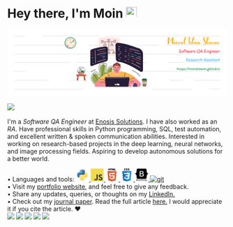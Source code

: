# Hey there, I'm Moin <img src="https://media.giphy.com/media/hvRJCLFzcasrR4ia7z/giphy.gif" width="25px" height="25px"> 

<img src="https://github.com/moinshawon/moinshawon/blob/master/banner_google_2.png">

![](https://komarev.com/ghpvc/?username=moinshawon&color=orange)

I'm a <em>Software QA Engineer</em> at <a href="https://www.enosisbd.com/"> Enosis Solutions</a>. I have also worked as an <em>RA</em>. Have professional skills in Python programming, SQL, test automation, and excellent written & spoken communication abilities. Interested in working on research-based projects in the deep learning, neural networks, and image processing fields. Aspiring to develop autonomous solutions for a better world.

<!-- ## Find me around the web:  <img align="left" width="20" height="10" src="https://github.com/moinshawon/moinshawon/blob/master/idea_coding.gif" width="100%" height="100%" style="position:absolute" frameBorder="0" class="giphy-embed" allowFullScreen> -->
  <div>
    • Languages and tools: 
    <a href="https://www.python.org" target="_blank"> <img src="https://raw.githubusercontent.com/devicons/devicon/master/icons/python/python-original.svg" alt="python" width="30" height="30"/>
      <a href="https://developer.mozilla.org/en-US/docs/Web/JavaScript" target="_blank"> 
  <img src="https://raw.githubusercontent.com/devicons/devicon/master/icons/javascript/javascript-original.svg" alt="javascript" width="30" height="30"/> </a>
      <a href="https://www.w3.org/html/" target="_blank"> 
  <img src="https://raw.githubusercontent.com/devicons/devicon/master/icons/html5/html5-original-wordmark.svg" alt="html5" width="30" height="30"/> </a>
        <a href="https://www.w3schools.com/css/" target="_blank"> 
  <img src="https://raw.githubusercontent.com/devicons/devicon/master/icons/css3/css3-original-wordmark.svg" alt="css3" width="30" height="30"/> </a>
      <a href="https://getbootstrap.com" target="_blank"> <img src="https://raw.githubusercontent.com/devicons/devicon/master/icons/bootstrap/bootstrap-plain-wordmark.svg" alt="bootstrap" width="30" height="30"/> </a> 
      <a href="https://git-scm.com/" target="_blank">  <img src="https://www.vectorlogo.zone/logos/git-scm/git-scm-icon.svg" alt="git" width="30" height="30"/> </a> 
 </br>
    • Visit my <a href="https://moinshawon.github.io/">portfolio website<a>, and feel free to give any feedback. </br>
    • Share any updates, queries, or thoughts on my <a href="https://www.linkedin.com/in/moinshawon/">LinkedIn.</a> </br>
    • Check out my <a href="https://link.springer.com/article/10.1007/s11063-022-11014-1">journal paper</a>. Read the full article <a href="https://rdcu.be/cUwiM">here.</a> I would appreciate it if you cite the article. ❤️
  </div>
  <div>
    <a href="mailto:moin.islamshawon@gmail.com" target="_blank"><img src="https://img.icons8.com/doodle/40/000000/gmail-new.png"/></a>
    <a href="https://moinshawon.ml/" target="_blank"><img src="https://img.icons8.com/external-soft-fill-juicy-fish/35/fa314a/external-internet-infographic-elements-soft-fill-soft-fill-juicy-fish.png"/></a>
    <a href="https://www.hackerrank.com/moinshawon?hr_r=1" target="_blank"><img src="https://img.icons8.com/external-tal-revivo-filled-tal-revivo/35/26e07f/external-hackerrank-is-a-technology-company-that-focuses-on-competitive-programming-logo-filled-tal-revivo.png"/></a>
    <a href="https://www.linkedin.com/in/moinshawon/" target="_blank"><img src="https://img.icons8.com/doodle/35/4a90e2/linkedin--v2.png"/></a>
    <a href="https://scholar.google.com/citations?user=u3J3QOkAAAAJ&hl=en" target="_blank"><img src="https://img.icons8.com/color/40/228BE6/google-scholar--v3.png"/></a>
  </div>


